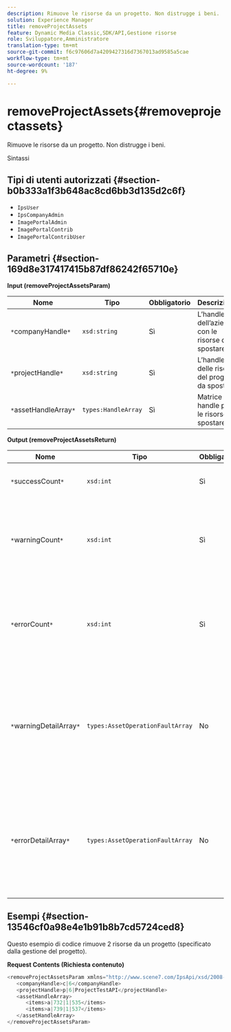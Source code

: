 ```yaml
---
description: Rimuove le risorse da un progetto. Non distrugge i beni.
solution: Experience Manager
title: removeProjectAssets
feature: Dynamic Media Classic,SDK/API,Gestione risorse
role: Sviluppatore,Amministratore
translation-type: tm+mt
source-git-commit: f6c97606d7a4209427316d7367013ad9585a5cae
workflow-type: tm+mt
source-wordcount: '187'
ht-degree: 9%

---
```



# removeProjectAssets{#removeprojectassets}

Rimuove le risorse da un progetto. Non distrugge i beni.

Sintassi

## Tipi di utenti autorizzati {#section-b0b333a1f3b648ac8cd6bb3d135d2c6f}

* `IpsUser`
* `IpsCompanyAdmin`
* `ImagePortalAdmin`
* `ImagePortalContrib`
* `ImagePortalContribUser`

## Parametri {#section-169d8e317417415b87df86242f65710e}

**Input (removeProjectAssetsParam)**

| Nome | Tipo | Obbligatorio | Descrizione |
|---|---|---|---|
| `*`companyHandle`*` | `xsd:string` | Sì | L’handle dell’azienda con le risorse da spostare. |
| `*`projectHandle`*` | `xsd:string` | Sì | L’handle delle risorse del progetto da spostare. |
| `*`assetHandleArray`*` | `types:HandleArray` | Sì | Matrice di handle per le risorse da spostare. |

**Output (removeProjectAssetsReturn)**

| Nome | Tipo | Obbligatorio | Descrizione |
|---|---|---|---|
| `*`successCount`*` | `xsd:int` | Sì | Il conteggio delle risorse è stato rimosso. |
| `*`warningCount`*` | `xsd:int` | Sì | Numero di avvisi generati quando l’operazione tentava di rimuovere risorse dal progetto. |
| `*`errorCount`*` | `xsd:int` | Sì | Il numero di errori generati quando l’operazione tentava di rimuovere le risorse dal progetto. |
| `*`warningDetailArray`*` | `types:AssetOperationFaultArray` | No | Array di dettagli associati alle risorse che hanno generato avvisi quando l’operazione tentava di rimuoverli dal progetto. |
| `*`errorDetailArray`*` | `types:AssetOperationFaultArray` | No | Matrice di dettagli associati alle risorse che generavano errori quando l’operazione tentava di rimuoverli dal progetto. |

## Esempi {#section-13546cf0a98e4e1b91b8b7cd5724ced8}

Questo esempio di codice rimuove 2 risorse da un progetto (specificato dalla gestione del progetto).

**Request Contents (Richiesta contenuto)**

```java
<removeProjectAssetsParam xmlns="http://www.scene7.com/IpsApi/xsd/2008-01-15">
   <companyHandle>c|6</companyHandle>
   <projectHandle>p|6|ProjectTestAPI</projectHandle>
   <assetHandleArray>
      <items>a|732|1|535</items>
      <items>a|739|1|537</items>
   </assetHandleArray>
</removeProjectAssetsParam>
```

